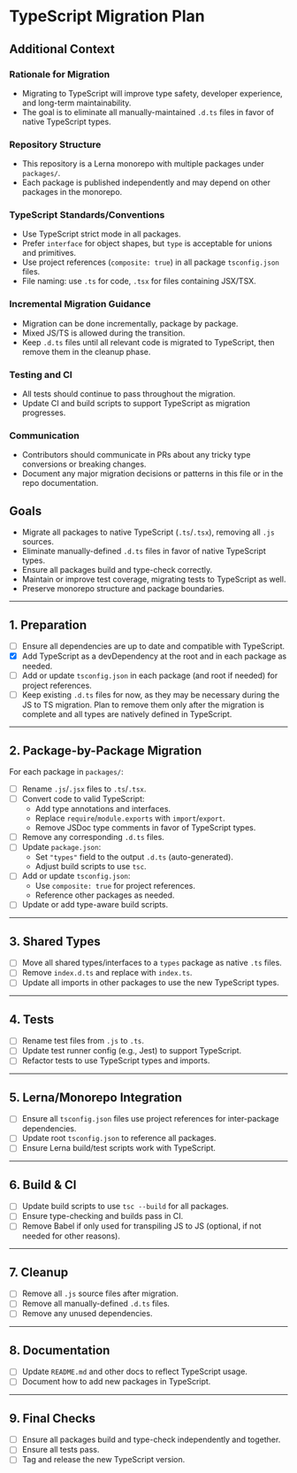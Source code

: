 # TypeScript Migration Plan

## Additional Context

### Rationale for Migration
- Migrating to TypeScript will improve type safety, developer experience, and long-term maintainability.
- The goal is to eliminate all manually-maintained `.d.ts` files in favor of native TypeScript types.

### Repository Structure
- This repository is a Lerna monorepo with multiple packages under `packages/`.
- Each package is published independently and may depend on other packages in the monorepo.

### TypeScript Standards/Conventions
- Use TypeScript strict mode in all packages.
- Prefer `interface` for object shapes, but `type` is acceptable for unions and primitives.
- Use project references (`composite: true`) in all package `tsconfig.json` files.
- File naming: use `.ts` for code, `.tsx` for files containing JSX/TSX.

### Incremental Migration Guidance
- Migration can be done incrementally, package by package.
- Mixed JS/TS is allowed during the transition.
- Keep `.d.ts` files until all relevant code is migrated to TypeScript, then remove them in the cleanup phase.

### Testing and CI
- All tests should continue to pass throughout the migration.
- Update CI and build scripts to support TypeScript as migration progresses.

### Communication
- Contributors should communicate in PRs about any tricky type conversions or breaking changes.
- Document any major migration decisions or patterns in this file or in the repo documentation.

## Goals

- Migrate all packages to native TypeScript (`.ts`/`.tsx`), removing all `.js` sources.
- Eliminate manually-defined `.d.ts` files in favor of native TypeScript types.
- Ensure all packages build and type-check correctly.
- Maintain or improve test coverage, migrating tests to TypeScript as well.
- Preserve monorepo structure and package boundaries.

---

## 1. Preparation

- [ ] Ensure all dependencies are up to date and compatible with TypeScript.
- [X] Add TypeScript as a devDependency at the root and in each package as needed.
- [ ] Add or update `tsconfig.json` in each package (and root if needed) for project references.
- [ ] Keep existing `.d.ts` files for now, as they may be necessary during the JS to TS migration. Plan to remove them only after the migration is complete and all types are natively defined in TypeScript.

---

## 2. Package-by-Package Migration

For each package in `packages/`:

- [ ] Rename `.js`/`.jsx` files to `.ts`/`.tsx`.
- [ ] Convert code to valid TypeScript:
  - Add type annotations and interfaces.
  - Replace `require`/`module.exports` with `import`/`export`.
  - Remove JSDoc type comments in favor of TypeScript types.
- [ ] Remove any corresponding `.d.ts` files.
- [ ] Update `package.json`:
  - Set `"types"` field to the output `.d.ts` (auto-generated).
  - Adjust build scripts to use `tsc`.
- [ ] Add or update `tsconfig.json`:
  - Use `composite: true` for project references.
  - Reference other packages as needed.
- [ ] Update or add type-aware build scripts.

---

## 3. Shared Types

- [ ] Move all shared types/interfaces to a `types` package as native `.ts` files.
- [ ] Remove `index.d.ts` and replace with `index.ts`.
- [ ] Update all imports in other packages to use the new TypeScript types.

---

## 4. Tests

- [ ] Rename test files from `.js` to `.ts`.
- [ ] Update test runner config (e.g., Jest) to support TypeScript.
- [ ] Refactor tests to use TypeScript types and imports.

---

## 5. Lerna/Monorepo Integration

- [ ] Ensure all `tsconfig.json` files use project references for inter-package dependencies.
- [ ] Update root `tsconfig.json` to reference all packages.
- [ ] Ensure Lerna build/test scripts work with TypeScript.

---

## 6. Build & CI

- [ ] Update build scripts to use `tsc --build` for all packages.
- [ ] Ensure type-checking and builds pass in CI.
- [ ] Remove Babel if only used for transpiling JS to JS (optional, if not needed for other reasons).

---

## 7. Cleanup

- [ ] Remove all `.js` source files after migration.
- [ ] Remove all manually-defined `.d.ts` files.
- [ ] Remove any unused dependencies.

---

## 8. Documentation

- [ ] Update `README.md` and other docs to reflect TypeScript usage.
- [ ] Document how to add new packages in TypeScript.

---

## 9. Final Checks

- [ ] Ensure all packages build and type-check independently and together.
- [ ] Ensure all tests pass.
- [ ] Tag and release the new TypeScript version. 